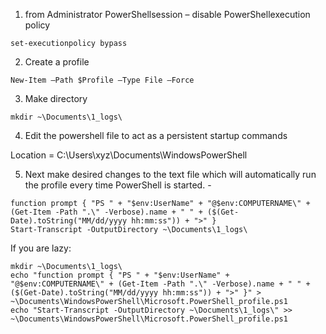 
1.	from Administrator PowerShellsession – disable PowerShellexecution policy

`set-executionpolicy bypass`

2.	Create a profile 

`New-Item –Path $Profile –Type File –Force`

3. Make directory


`mkdir ~\Documents\1_logs\`

4.	Edit the powershell file to act as a persistent startup commands 

Location = C:\Users\xyz\Documents\WindowsPowerShell

5. Next make desired changes to the text file which will automatically run the profile every time PowerShell is started. -

```
function prompt { "PS " + "$env:UserName" + "@$env:COMPUTERNAME\" + (Get-Item -Path ".\" -Verbose).name + " " + ($(Get-Date).toString("MM/dd/yyyy hh:mm:ss")) + ">" }
Start-Transcript -OutputDirectory ~\Documents\1_logs\
```


If you are lazy:

```
mkdir ~\Documents\1_logs\
echo "function prompt { "PS " + "$env:UserName" + "@$env:COMPUTERNAME\" + (Get-Item -Path ".\" -Verbose).name + " " + ($(Get-Date).toString("MM/dd/yyyy hh:mm:ss")) + ">" }" > ~\Documents\WindowsPowerShell\Microsoft.PowerShell_profile.ps1
echo "Start-Transcript -OutputDirectory ~\Documents\1_logs\" >> ~\Documents\WindowsPowerShell\Microsoft.PowerShell_profile.ps1


```

